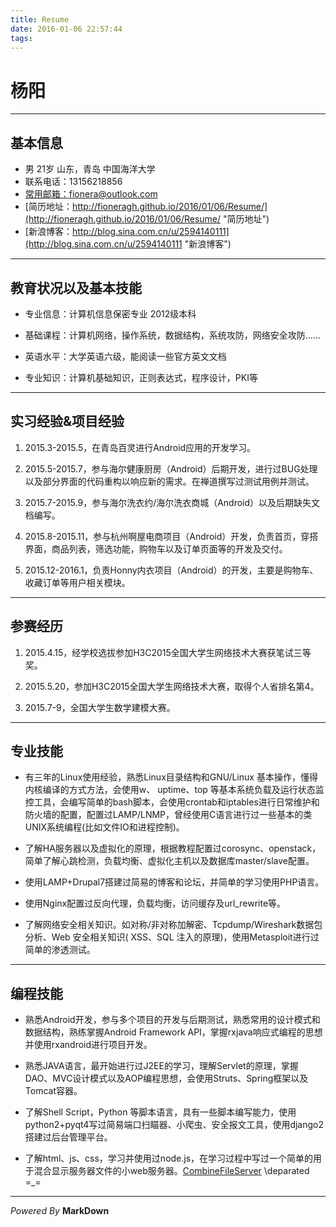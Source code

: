 ```yaml
---
title: Resume
date: 2016-01-06 22:57:44
tags:
---
```


# 杨阳

***

## 基本信息

* 男 21岁 山东，青岛 中国海洋大学
* 联系电话：13156218856
* [常用邮箱：fionera@outlook.com](mailto:fionera@outlook.com "常用邮箱")
* [简历地址：http://fioneragh.github.io/2016/01/06/Resume/](http://fioneragh.github.io/2016/01/06/Resume/ "简历地址")
* [新浪博客：http://blog.sina.com.cn/u/2594140111](http://blog.sina.com.cn/u/2594140111 "新浪博客")

***

## 教育状况以及基本技能

* 专业信息：计算机信息保密专业 2012级本科

* 基础课程：计算机网络，操作系统，数据结构，系统攻防，网络安全攻防……

* 英语水平：大学英语六级，能阅读一些官方英文文档

* 专业知识：计算机基础知识，正则表达式，程序设计，PKI等

***

## 实习经验&项目经验
	
1. 2015.3-2015.5，在青岛百灵进行Android应用的开发学习。

2. 2015.5-2015.7，参与海尔健康厨房（Android）后期开发，进行过BUG处理以及部分界面的代码重构以响应新的需求。在禅道撰写过测试用例并测试。

3. 2015.7-2015.9，参与海尔洗衣约/海尔洗衣商城（Android）以及后期缺失文档编写。

4. 2015.8-2015.11，参与杭州啊屋电商项目（Android）开发，负责首页，穿搭界面，商品列表，筛选功能，购物车以及订单页面等的开发及交付。

5. 2015.12-2016.1，负责Honny内衣项目（Android）的开发，主要是购物车、收藏订单等用户相关模块。

***

## 参赛经历

1. 2015.4.15，经学校选拔参加H3C2015全国大学生网络技术大赛获笔试三等奖。
	
2. 2015.5.20，参加H3C2015全国大学生网络技术大赛，取得个人省排名第4。

3. 2015.7-9，全国大学生数学建模大赛。

***

## 专业技能

* 有三年的Linux使用经验，熟悉Linux目录结构和GNU/Linux 基本操作，懂得内核编译的方式方法，会使用w、 uptime、top 等基本系统负载及运行状态监控工具，会编写简单的bash脚本，会使用crontab和iptables进行日常维护和防火墙的配置，配置过LAMP/LNMP，曾经使用C语言进行过一些基本的类UNIX系统编程(比如文件IO和进程控制)。

* 了解HA服务器以及虚拟化的原理，根据教程配置过corosync、openstack，简单了解心跳检测，负载均衡、虚拟化主机以及数据库master/slave配置。

* 使用LAMP+Drupal7搭建过简易的博客和论坛，并简单的学习使用PHP语言。

* 使用Nginx配置过反向代理，负载均衡，访问缓存及url_rewrite等。

* 了解网络安全相关知识。如对称/非对称加解密、Tcpdump/Wireshark数据包分析、Web 安全相关知识( XSS、SQL 注入的原理)，使用Metasploit进行过简单的渗透测试。

***

## 编程技能

* 熟悉Android开发，参与多个项目的开发与后期测试，熟悉常用的设计模式和数据结构，熟练掌握Android Framework API，掌握rxjava响应式编程的思想并使用rxandroid进行项目开发。

* 熟悉JAVA语言，最开始进行过J2EE的学习，理解Servlet的原理，掌握DAO、MVC设计模式以及AOP编程思想，会使用Struts、Spring框架以及 Tomcat容器。

* 了解Shell Script，Python 等脚本语言，具有一些脚本编写能力，使用python2+pyqt4写过简易端口扫瞄器、小爬虫、安全报文工具，使用django2搭建过后台管理平台。

* 了解html、js、css，学习并使用过node.js，在学习过程中写过一个简单的用于混合显示服务器文件的小web服务器。[CombineFileServer](https://github.com/FioneraGH/CombineFileServer) \deparated =_=

***

*Powered By* **MarkDown**
